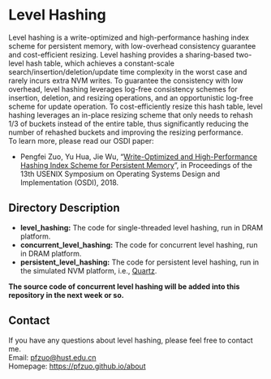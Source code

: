 
# Level Hashing

Level hashing is a write-optimized and high-performance hashing index scheme for persistent memory, with low-overhead consistency guarantee and cost-efficient resizing. Level hashing provides a sharing-based two-level hash table, which achieves a constant-scale search/insertion/deletion/update time complexity in the worst case and rarely incurs extra NVM writes. To guarantee the consistency with low overhead, level hashing leverages log-free consistency schemes for insertion, deletion, and resizing operations, and an opportunistic log-free scheme for update operation. To cost-efficiently resize this hash table, level hashing leverages an in-place resizing scheme that only needs to rehash 1/3 of buckets instead of the entire table, thus significantly reducing the number of rehashed buckets and improving the resizing performance.   
To learn more, please read our OSDI paper:

* Pengfei Zuo, Yu Hua, Jie Wu, “[Write-Optimized and High-Performance Hashing Index Scheme for Persistent Memory](https://www.usenix.org/conference/osdi18/presentation/zuo)”, in Proceedings of the 13th USENIX Symposium on Operating Systems Design and Implementation (OSDI), 2018.

## Directory Description

* **level_hashing:** The code for single-threaded level hashing, run in DRAM platform.
* **concurrent_level_hashing:** The code for concurrent level hashing, run in DRAM platform.
* **persistent_level_hashing:** The code for persistent level hashing, run in the simulated NVM platform, i.e., [Quartz](https://github.com/HewlettPackard/quartz).

**The source code of concurrent level hashing will be added into this repository in the next week or so.**

## Contact

If you have any questions about level hashing, please feel free to contact me.   
Email: pfzuo@hust.edu.cn   
Homepage: https://pfzuo.github.io/about   